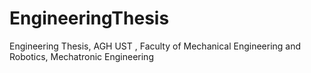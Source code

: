 # EngineeringThesis
Engineering Thesis, AGH UST , Faculty of Mechanical Engineering and Robotics, Mechatronic Engineering

